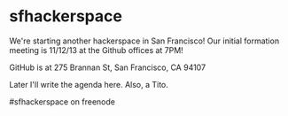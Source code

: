 sfhackerspace
=============

We're starting another hackerspace in San Francisco!  Our initial formation meeting is 11/12/13 at the Github offices at 7PM!

GitHub is at 275 Brannan St, San Francisco, CA 94107

Later I'll write the agenda here.  Also, a Tito.

#sfhackerspace on freenode
